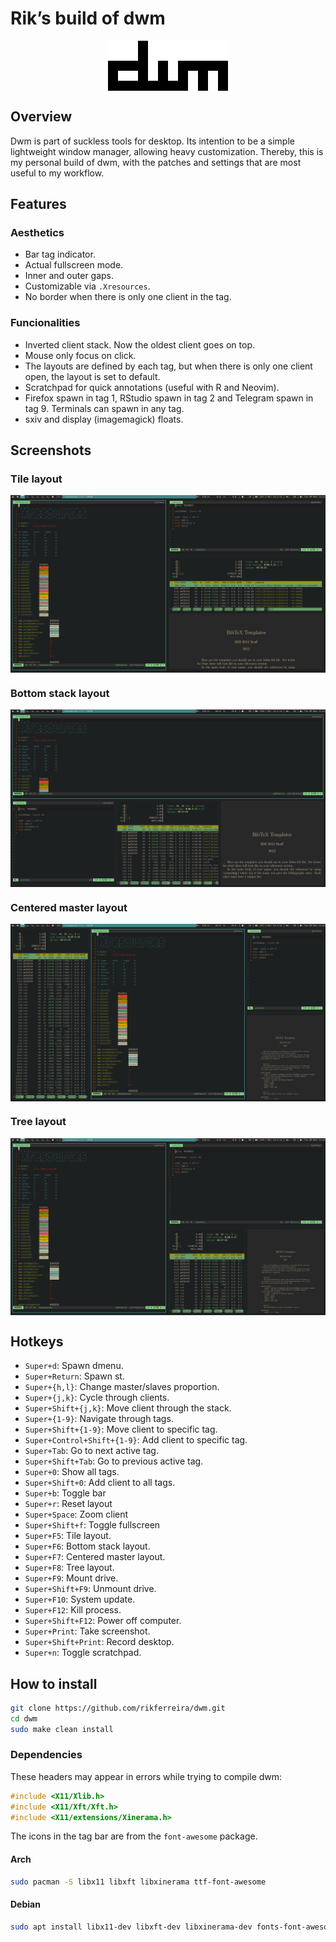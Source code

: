 
# Rik’s build of dwm

<img src="images/dwm.png" style="display: block; margin: auto;" />

## Overview

Dwm is part of suckless tools for desktop. Its intention to be a simple
lightweight window manager, allowing heavy customization. Thereby, this
is my personal build of dwm, with the patches and settings that are most
useful to my workflow.

## Features

### Aesthetics

-   Bar tag indicator.
-   Actual fullscreen mode.
-   Inner and outer gaps.
-   Customizable via `.Xresources`.
-   No border when there is only one client in the tag.

### Funcionalities

-   Inverted client stack. Now the oldest client goes on top.
-   Mouse only focus on click.
-   The layouts are defined by each tag, but when there is only one
    client open, the layout is set to default.
-   Scratchpad for quick annotations (useful with R and Neovim).
-   Firefox spawn in tag 1, RStudio spawn in tag 2 and Telegram spawn in
    tag 9. Terminals can spawn in any tag.
-   sxiv and display (imagemagick) floats.

## Screenshots

### Tile layout

<img src="images/tile.png" style="display: block; margin: auto;" />

### Bottom stack layout

<img src="images/bstack.png" style="display: block; margin: auto;" />

### Centered master layout

<img src="images/centeredmaster.png" style="display: block; margin: auto;" />

### Tree layout

<img src="images/tree.png" style="display: block; margin: auto;" />

## Hotkeys

-   `Super+d`: Spawn dmenu.
-   `Super+Return`: Spawn st.
-   `Super+{h,l}`: Change master/slaves proportion.
-   `Super+{j,k}`: Cycle through clients.
-   `Super+Shift+{j,k}`: Move client through the stack.
-   `Super+{1-9}`: Navigate through tags.
-   `Super+Shift+{1-9}`: Move client to specific tag.
-   `Super+Control+Shift+{1-9}`: Add client to specific tag.
-   `Super+Tab`: Go to next active tag.
-   `Super+Shift+Tab`: Go to previous active tag.
-   `Super+0`: Show all tags.
-   `Super+Shift+0`: Add client to all tags.
-   `Super+b`: Toggle bar
-   `Super+r`: Reset layout
-   `Super+Space`: Zoom client
-   `Super+Shift+f`: Toggle fullscreen
-   `Super+F5`: Tile layout.
-   `Super+F6`: Bottom stack layout.
-   `Super+F7`: Centered master layout.
-   `Super+F8`: Tree layout.
-   `Super+F9`: Mount drive.
-   `Super+Shift+F9`: Unmount drive.
-   `Super+F10`: System update.
-   `Super+F12`: Kill process.
-   `Super+Shift+F12`: Power off computer.
-   `Super+Print`: Take screenshot.
-   `Super+Shift+Print`: Record desktop.
-   `Super+n`: Toggle scratchpad.

## How to install

``` bash
git clone https://github.com/rikferreira/dwm.git
cd dwm
sudo make clean install
```

### Dependencies

These headers may appear in errors while trying to compile dwm:

``` c
#include <X11/Xlib.h>
#include <X11/Xft/Xft.h>
#include <X11/extensions/Xinerama.h>
```

The icons in the tag bar are from the `font-awesome` package.

#### Arch

``` bash
sudo pacman -S libx11 libxft libxinerama ttf-font-awesome
```

#### Debian

``` bash
sudo apt install libx11-dev libxft-dev libxinerama-dev fonts-font-awesome
```
